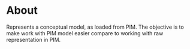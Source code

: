 # About
Represents a conceptual model, as loaded from PIM.
The objective is to make work with PIM model easier compare to working with raw representation in PIM.
